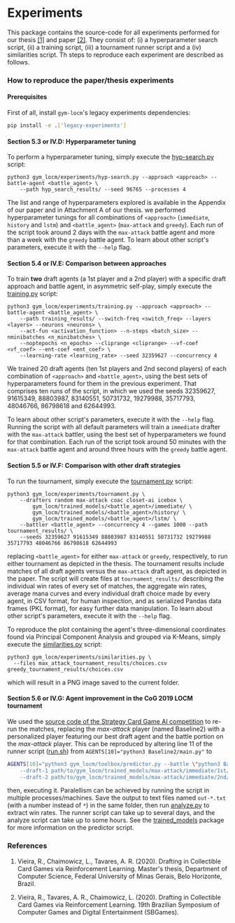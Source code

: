 # Experiments

This package contains the source-code for all experiments performed for our thesis <a href="#vieira2020a">[1]</a> 
and paper <a href="#vieira2020b">[2]</a>. They consist of: (i) a hyperparameter search script, (ii) a training 
script, (iii) a tournament runner script and a (iv) similarities script. Th steps to reproduce each experiment are
described as follows.


### How to reproduce the paper/thesis experiments

#### Prerequisites

First of all, install `gym-locm`'s legacy experiments dependencies:
```bash
pip install -e .['legacy-experiments']
```

#### Section 5.3 or IV.D: Hyperparameter tuning

To perform a hyperparameter tuning, simply execute the [hyp-search.py](hyp-search.py) script:

```
python3 gym_locm/experiments/hyp-search.py --approach <approach> --battle-agent <battle_agent> \
    --path hyp_search_results/ --seed 96765 --processes 4
```

The list and range of hyperparameters explored is available in the Appendix of our paper and in Attachment A of 
our thesis. we performed hyperparameter tunings for all combinations of `<approach>` (`immediate`, `history` 
and `lstm`) and `<battle_agent>` (`max-attack` and `greedy`). Each run of the script took around 2 days with the
`max-attack` battle agent and more than a week with the `greedy` battle agent. To learn about other script's 
parameters, execute it with the `--help` flag.

#### Section 5.4 or IV.E: Comparison between approaches

To train **two** draft agents (a 1st player and a 2nd player) with a specific draft approach and battle agent, 
in asymmetric self-play, simply execute the [training.py](training.py) script:

```
python3 gym_locm/experiments/training.py --approach <approach> --battle-agent <battle_agent> \
    --path training_results/ --switch-freq <switch_freq> --layers <layers> --neurons <neurons> \
    --act-fun <activation_function> --n-steps <batch_size> --nminibatches <n_minibatches> \
    --noptepochs <n_epochs> --cliprange <cliprange> --vf-coef <vf_coef> --ent-coef <ent_coef> \
    --learning-rate <learning_rate> --seed 32359627 --concurrency 4
```

We trained 20 draft agents (ten 1st players and 2nd second players) of each combination of `<approach>` and 
`<battle_agent>`, using the best sets of hyperparameters found for them in the previous experiment. That comprises
ten runs of the script, in which we used the seeds 32359627, 91615349, 88803987, 83140551, 50731732, 19279988, 35717793, 
48046766, 86798618 and 62644993.

To learn about other script's parameters, execute it with the `--help` flag. Running the script with all default 
parameters will train a `immediate` drafter with the `max-attack` battler, using the best set of hyperparameters
we found for that combination. Each run of the script took around 50 minutes with the `max-attack` battle agent and
around three hours with the `greedy` battle agent.

#### Section 5.5 or IV.F: Comparison with other draft strategies

To run the tournament, simply execute the [tournament.py](tournament.py) script:
```
python3 gym_locm/experiments/tournament.py \
    --drafters random max-attack coac closet-ai icebox \
        gym_locm/trained_models/<battle_agent>/immediate/ \
        gym_locm/trained_models/<battle_agent>/history/ \
        gym_locm/trained_models/<battle_agent>/lstm/ \
    --battler <battle_agent> --concurrency 4 --games 1000 --path tournament_results/ \
    --seeds 32359627 91615349 88803987 83140551 50731732 19279988 35717793 48046766 86798618 62644993
```
replacing `<battle_agent>` for either `max-attack` or `greedy`, respectively, to run either tournament as 
depicted in the thesis. The tournament results include matches of all draft agents versus the `max-attack`
draft agent, as depicted in the paper. The script will create files at `tournament_results/` describing 
the individual win rates of every set of matches, the aggregate win rates, average mana curves and every 
individual draft choice made by every agent, in CSV format, for human inspection, and as serialized Pandas 
data frames (PKL format), for easy further data manipulation. To learn about other script's 
parameters, execute it with the `--help` flag.

To reproduce the plot containing the agent's three-dimensional coordinates found via Principal Component 
Analysis and grouped via K-Means, simply execute the [similarities.py](similarities.py) script:
```
python3 gym_locm/experiments/similarities.py \
  --files max_attack_tournament_results/choices.csv greedy_tournament_results/choices.csv
```
which will result in a PNG image saved to the current folder.

#### Section 5.6 or IV.G: Agent improvement in the CoG 2019 LOCM tournament

We used the 
[source code of the Strategy Card Game AI competition](https://github.com/acatai/Strategy-Card-Game-AI-Competition/tree/master/contest-2019-08-COG) 
to re-run the matches, replacing the *max-attack* player (named Baseline2) with a personalized player featuring 
our best draft agent and the battle portion on the *max-attack* player. This can be reproduced by altering line 
11 of the runner script 
([run.sh](https://github.com/acatai/Strategy-Card-Game-AI-Competition/blob/master/contest-2019-08-COG/run.sh))
from `AGENTS[10]="python3 Baseline2/main.py"` to
```bash
AGENTS[10]="python3 gym_locm/toolbox/predictor.py --battle \"python3 Baseline2/main.py\" \
    --draft-1 path/to/gym_locm/trained_models/max-attack/immediate/1st/6.json \
    --draft-2 path/to/gym_locm/trained_models/max-attack/immediate/2nd/8.json"
```
then, executing it. Paralellism can be achieved by running the script in multiple processes/machines. Save the 
output to text files named `out-*.txt` (with a number instead of `*`) in the same folder, then run 
[analyze.py](https://github.com/acatai/Strategy-Card-Game-AI-Competition/blob/master/contest-2019-08-COG/analyze.py) 
to extract win rates. The runner script can take up to several days, and the analyze script can take up to some hours.
See the [trained_models](https://github.com/ronaldosvieira/gym-locm/tree/master/gym_locm/trained_models) 
package for more information on the predictor script.

### References

1. <span id="vieira2020a">Vieira, R., Chaimowicz, L., Tavares, A. R. (2020). Drafting in Collectible Card Games via 
Reinforcement Learning. Master's thesis, Department of Computer Science, Federal University 
of Minas Gerais, Belo Horizonte, Brazil.</span>

2. <span id="vieira2020b">Vieira, R., Tavares, A. R., Chaimowicz, L. (2020). Drafting in 
Collectible Card Games via Reinforcement Learning. 19th Brazilian Symposium of Computer Games
and Digital Entertainment (SBGames).</span>
